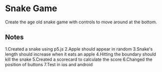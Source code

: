 # Snake Game

Create the age old snake game with controls to move around at the bottom.

## Notes

1.Created a snake using p5.js
2.Apple should appear in random
3.Snake's length should increase when it eats an apple
4.Hitting the boundary should kill the snake
5.Created a scorecard to calculate the score
6.Changed the position of buttons
7.Test in ios and android
